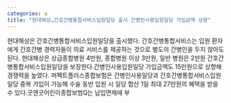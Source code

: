 ```yaml
---
categories: a
title: "현대해상…간호간병통합서비스입원일당 출시 간병인사용입원일당 가입금액 상향"
---
```

현대해상은 간호간병통합서비스입원일당을 출시했다. 간호간병통합서비스는 입원 환자에게 간호간병 경력자들이 의료 서비스를 제공하는 것으로 별도의 간병인을 두지 않아도 된다. 현대해상은 상급종합병원 4만원, 종합병원 이상 3만원, 일반 병원은 2만원 간호간병통합서비스입원일당을 보장한다.간병인사용입원일당 가입금액도 15만원으로 상향해 경쟁력을 높였다. 퍼펙트플러스종합보험은 간병인사용일당과 간호간병통합서비스입원일당 중복 가입이 가능해 수술 동반 입원 시 일당 합산 1일 최대 27만원의 혜택을 받을 수 있다.굿앤굿어린이종합보범Q는 납입면제에 부